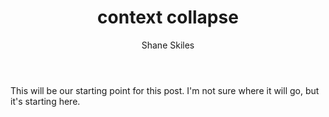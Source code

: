 ﻿---
layout: post
author: Shane Skiles
title: "context collapse"
tags: [ai, analysis, paper]
---

This will be our starting point for this post. I'm not sure where it will go, but it's starting here.